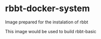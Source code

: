 # rbbt-docker-system
Image prepared for the instalation of rbbt

This image would be used to build rbbt-basic
